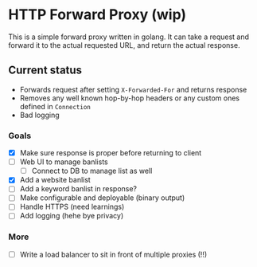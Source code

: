 # HTTP Forward Proxy (wip)

This is a simple forward proxy written in golang. It can take a request and forward it to the actual requested URL, and return the actual response.

## Current status

- Forwards request after setting `X-Forwarded-For` and returns response
- Removes any well known hop-by-hop headers or any custom ones defined in `Connection`
- Bad logging

### Goals

- [x] Make sure response is proper before returning to client
- [ ] Web UI to manage banlists
  - [ ] Connect to DB to manage list as well
- [x] Add a website banlist
- [ ] Add a keyword banlist in response?
- [ ] Make configurable and deployable (binary output)
- [ ] Handle HTTPS (need learnings)
- [ ] Add logging (hehe bye privacy)

### More

- [ ] Write a load balancer to sit in front of multiple proxies (!!)

